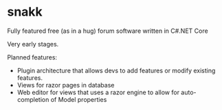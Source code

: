 # snakk
Fully featured free (as in a hug) forum software written in C#.NET Core

Very early stages.

Planned features:

- Plugin architecture that allows devs to add features or modify existing features. 
- Views for razor pages in database
- Web editor for views that uses a razor engine to allow for auto-completion of Model properties
